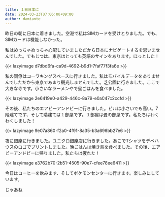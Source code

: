 ```yaml
---
title: １日日本に
date: 2024-03-23T07:06:00+09:00
author: damiante
---
```

昨日の朝に日本に着きました。空港で私はSIMカードを受けとりました。でも、SIMカードは機能しなかった。

私はめっちゃめっちゃ心配していましただから日本にナビゲートするを思いませんでした。でもじつは、東京はとっても英語のサインをあります。ほっとした！

{{< lazyimage d7dbd6fa-ca9d-4692-b9d1-7faf77f3fa6e >}}


私の同僚はコーワキングスペースに行きました。私はモバイルデータをありませんでしただから東京であまり観光しませんでした。芝公園に行きました。ここで大きな寺です。小さいなラーメンやで昼ごはんを食べました。

{{< lazyimage 2e6419e0-a429-446c-8a79-e0a047c2ccfd >}}


その後、私たちのエアビーアンドビーに行きました。ビルは小さいでも高い。7階建てです、そして階建ては１部屋です。１部屋は畳の部屋です。私たちはわくわくしました！

{{< lazyimage 9e07a860-f2a0-4f91-8a35-b3a696bb27e6 >}}



夜に銀座に行きました。ユニクロ銀座店に行きました。あこでTシャツをデベハウスのロゴでプリントしました。晩ごはんは焼き鳥を食べました。その後、エアビーアンドビーに帰りました。私たちは疲れた！

{{< lazyimage e3762b70-2b51-4505-90e7-cfee78ee6411 >}}



今日はコーヒーを飲みます、そしてポケモンセンターに行きます。楽しみにしています。

じゃあね